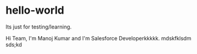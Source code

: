 # hello-world
Its just for testing/learning.

Hi Team,
  I'm Manoj Kumar and I'm Salesforce Developerkkkkk.
mdskfklsdm
  sds;kd